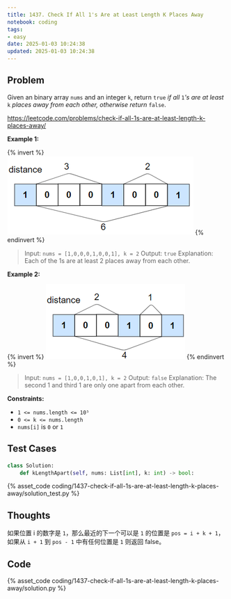 ```yaml
---
title: 1437. Check If All 1's Are at Least Length K Places Away
notebook: coding
tags:
- easy
date: 2025-01-03 10:24:38
updated: 2025-01-03 10:24:38
---
```

## Problem

Given an binary array `nums` and an integer `k`, return `true` _if all_ `1`_'s are at least_ `k` _places away from each other, otherwise return_ `false`.

<https://leetcode.com/problems/check-if-all-1s-are-at-least-length-k-places-away/>

**Example 1:**

{% invert %}
![case1](1437-check-if-all-1s-are-at-least-length-k-places-away/case1.png)
{% endinvert %}

> Input: `nums = [1,0,0,0,1,0,0,1], k = 2`
> Output: `true`
> Explanation: Each of the 1s are at least 2 places away from each other.

**Example 2:**

{% invert %}
![case2](1437-check-if-all-1s-are-at-least-length-k-places-away/case2.png)
{% endinvert %}

> Input: `nums = [1,0,0,1,0,1], k = 2`
> Output: `false`
> Explanation: The second 1 and third 1 are only one apart from each other.

**Constraints:**

- `1 <= nums.length <= 10⁵`
- `0 <= k <= nums.length`
- `nums[i]` is `0` or `1`

## Test Cases

``` python
class Solution:
    def kLengthApart(self, nums: List[int], k: int) -> bool:
```

{% asset_code coding/1437-check-if-all-1s-are-at-least-length-k-places-away/solution_test.py %}

## Thoughts

如果位置 i 的数字是 `1`，那么最近的下一个可以是 `1` 的位置是 `pos = i + k + 1`，如果从 `i + 1` 到 `pos - 1` 中有任何位置是 `1` 则返回 false。

## Code

{% asset_code coding/1437-check-if-all-1s-are-at-least-length-k-places-away/solution.py %}
